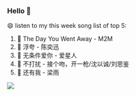 

### Hello 👋

😄 listen to my this week song list of top 5:

1. 🎵 The Day You Went Away - M2M
2. 🎵 浮夸 - 陈奕迅
3. 🎵 无条件爱你 - 爱星人
4. 🎵 不打扰 - 接个吻，开一枪/沈以诚/刘思鉴
5. 🎵 还有我 - 梁雨

<img align="left"  src="https://github-readme-stats.vercel.app/api?username=370966584&show_icons=true&theme=radical" />